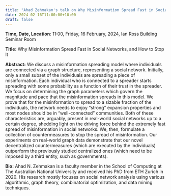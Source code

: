 ```yaml
---
title: "Ahad Zehmakan's talk on Why Misinformation Spread Fast in Social Networks, and How to Stop It"
date: 2024-02-16T11:00:00+10:00
draft: false
---
```


__Time, Date, Location__: 11:00, Friday, 16 February, 2024, Ian Ross Building Seminar Room


__Title:__ Why Misinformation Spread Fast in Social Networks, and How to Stop It

__Abstract:__ We discuss a misinformation spreading model where individuals are connected via a graph structure, representing a social network. Initially, only a small subset of the individuals are spreading a piece of misinformation. Each individual who is connected to a spreader starts spreading with some probability as a function of their trust in the spreader. We focus on determining the graph parameters which govern the magnitude and pace that the misinformation spreads in this model. We prove that for the misinformation to spread to a sizable fraction of the individuals, the network needs to enjoy “strong” expansion properties and most nodes should be in “well-connected” communities. Both of these characteristics are, arguably, present in real-world social networks up to a certain degree, shedding light on the driving force behind the extremely fast spread of misinformation in social networks. We, then, formulate a collection of countermeasures to stop the spread of misinformation.  Our experiments on real-world graph data demonstrate that our novel decentralized countermeasures (which are executed by the individuals) outperform the previously studied centralized ones (which need to be imposed by a third entity, such as governments).

__Bio:__  Ahad N. Zehmakan is a faculty member in the School of Computing at The Australian National University and received his PhD from ETH Zurich in 2020. His research mostly focuses on social network analysis using various algorithmic, graph theory, combinatorial optimization, and data mining techniques.
